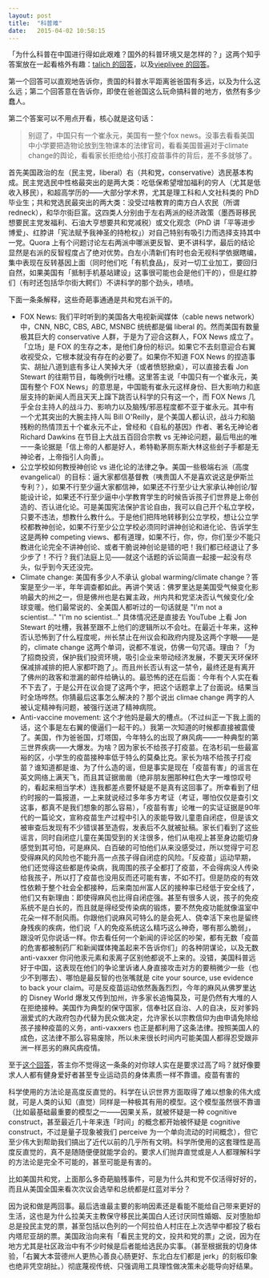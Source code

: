 ```yaml
---
layout: post
title:  "科普难"
date:   2015-04-02 10:58:15
---
```


「为什么科普在中国进行得如此艰难？国外的科普环境又是怎样的？」这两个知乎答案放在一起看格外有趣：[talich 的回答](http://www.zhihu.com/question/29124536/answer/43558571)，以及[vieplivee 的回答](http://www.zhihu.com/question/29124536/answer/43356108)。

第一个回答可以直观地告诉你，贵国的科普水平距离爸爸国有多远，以及为什么这么远；第二个回答意在告诉你，即使在爸爸国这么玩命搞科普的地方，依然有多少蠢人。

第二个答案可以不用点开看，核心就是这句话：

> 别逗了，中国只有一个崔永元，美国有一整个fox news。没事去看看美国中小学要把造物论放到生物课本的法律官司，看看美国普遍对于climate change的舆论，看看家长拒绝给小孩打疫苗事件的背后，差不多就够了。

首先美国政治的左（民主党，liberal）右（共和党，conservative）选民基本构成。民主党选民中性格最突出的是两大类：吃低保希望增加福利的穷人（尤其是低收入移民），和超高学历的——大部分学术界，尤其是理工科和人文社科类的 PhD 毕业生；共和党选民最突出的两大类：没受过啥教育的南方白人农民（所谓 redneck），和华尔街巨富。这四类人分别由于左右两派的经济政策（墨西哥移民想要民主党发福利、石油大亨想要共和党减税）或文化观念（PhD 讲「平等进步博爱」、红脖讲「宪法赋予我神圣的持枪权」）对自己特别有吸引力而选择支持其中一党。Quora 上有个问题讨论左右两派中哪派更反智、更不讲科学，最后的结论显然是右派的反智程度占了绝对优势。白左小清新们有时也会无视科学依据瞎编，集中表现在反转基因上面（同时他们吃「有机食品」，反对一切工业加工，要回归自然，如果美国有「抵制手机基站建设」这事很可能也会是他们干的），但是红脖们（有时还包括华尔街大鳄们）不讲科学的那个劲头，啧啧。

下面一条条解释，这些奇葩事通通是共和党右派干的。

* FOX News: 我们平时听到的美国各大电视新闻媒体（cable news network）中，CNN, NBC, CBS, ABC, MSNBC 统统都是偏 liberal 的。然而美国有数量极其巨大的 conservative 人群，于是为了迎合这群人，FOX News 成立了。「立场」是 FOX 的生存之本，是他们身份的标识。如果它不去刻意迎合右翼收视受众，它根本就没有存在的必要了。如果你不知道 FOX News 的捏造事实、胡扯八道到底有多让人笑掉大牙（或者愤怒掀桌），可以直接去看 Jon Stewart 的往期节目，每晚例行吐槽。这里答主说「中国只有一个崔永元，美国有整个 FOX News」的意思是，中国能有崔永元这样身份、巨大影响力和底层支持的新闻人而且天天上蹿下跳否认科学的只有这一个，而 FOX News 几乎全台主持人的战斗力、影响力以及脑残/邪恶程度都不亚于崔永元。其中有一个尤其突出的大腕主持人叫 Bill O'Reilly，是个美国人都认识，战斗力和脑残粉的热情顶五十个崔永元不止，曾经和《自私的基因》作者、著名无神论者 Richard Dawkins 在节目上大战五百回合宗教 vs 无神论问题，最后甩出的唯一一条论据是「信上帝的人都是好人，希特勒茅厕东斯大林这些刽子手都是无神论者，上帝指引人向善」。
* 公立学校如何教授神创论 vs 进化论的法律之争。美国一些极端右派（高度 evangelical）的目标：逼大家都信基督教（咦贵国人不是喜欢说这是伊斯兰专利？），如果不行至少逼大家都信神，如果还不行至少让大家承认神创论/智能设计论，如果还不行至少逼中小学教育学生的时候告诉孩子们世界是上帝创造的、否认进化论。可是美国宪法保护言论自由，我可以自己开个私立学校，只要不违法，想教什么教什么。于是他们把阵地转移到公立学校，想让公立学校都教神创论，如果不行至少公立学校必须同时讲神创论和进化论、告诉学生这是两种 competing views、都有道理，如果不行，你，你，你们至少不能只教进化论完全不讲神创论、或者干脆说神创论是错的吧！我们都已经退让了多少步了！不行？我们法庭上见——就这个话题的诉讼简直一起接一起没有尽头，似乎到今天还没完。
* Climate change: 美国有多少人不承认 global warming/climate change？答案是至少一半，年年调查都如此。再讲个笑话：佛罗里达是美国受气候变化影响最大的州之一，但是佛州也是右翼主政，州内共和党坚决否认气候变化/全球变暖。他们最常说的、全美国人都听过的一句话就是 "I'm not a scientist..." "I'm no scientist..." 具体情况还是直接去 YouTube 上看 Jon Stewart 的吐槽，我甚至跟不上他们的逻辑所以不会吐。在最近十年来，这种否认恐怖到了什么程度呢，州长禁止在州议会和政府内提及这两个字眼——是的，climate change 这两个单词，说都不准说，仿佛一句咒语。理由？「为了招商投资，保护我们投资环境，吸引企业来带动经济发展，不要天天环保环保减排减排的把人家都吓跑了」。而且州长否认有这一禁令，最终还是有离开了佛州的政客和泄漏的邮件给确认的。最恐怖的还在后面：今年有个人实在看不下去了，于是公开在议会提了这两个字，把这个话题拿上了台面说。结果当时全场哗然。你猜最后这事怎么解决的？那个说出 climae change 两字的人被认定精神有问题，被强行送进了精神病院。
* Anti-vaccine movement: 这个才他妈是最大的槽点。（不过纠正一下我上面的话，这个事是左右翼的傻逼们一起干的。）我第一次知道的时候都直接被震傻了。美国，作为爸爸国，灯塔国，今年特么的出现了麻风病——一种典型的第三世界疾病——大爆发。为啥？因为家长不给孩子打疫苗。在洛杉矶一些最富裕的区，小学生的疫苗接种率低于特么的莫桑比克。家长为啥不给孩子打疫苗？谁知道都是谁、为了什么造的谣，但是事实是现在「疫苗有害」的谣言在英文网络上满天飞，而且其证据凿凿（绝非朋友圈那种红色大字一堆惊叹号的，看起来相当学术）连我都差点要怀疑是不是真有这回事了。所幸看到了纽约时报的一篇报道，一上来就说经过多年多方考证（考证，哪怕仅仅是查引文这事，都真不是我们想象的那么容易），「疫苗有害」论唯一的实证证据是90年代的一篇论文，宣称疫苗生产过程中引入的汞能导致儿童患自闭症，但是该文被审查后发现有不少错误甚至造假，发表后不久就被扯稿。家长们看到了这些谣言，同时自闭症儿童在美国受到的关注很多，他们从电视上甚至身边能切身感觉到其可怕，可是麻风、白百破的可怕他们从来没感受过，所以觉得宁可忍受得麻风的风险也不能升高一点孩子得自闭症的风险。「反疫苗」运动早期，他们还觉得这些都是传染病，我周围的孩子全都打了疫苗，不会得病没人传染给我孩子，所以打了疫苗也没用反而还可能有害，不如不打。但是防疫的有效性依赖于整个社会全都接种，后来南加州富人区的接种率已经低于安全线了，他们又有新理由：即使得麻风也比得自闭症强。甚至有很多人说，孩子的免疫系统不是白长的，而且就是得经受传染病的锻炼，要不然免疫功能就像温室中花朵一样不耐风雨。你跟他们说麻风可特么的是会死人、侥幸活下来也是留终身残疾的疾病，他们说「人的免疫系统这么精巧这么神奇，哪有那么脆弱」，跟没听见你说话一样。你去看任何一个新闻的评论区的吵架，都有无数「疫苗的危害都被制药厂和新闻媒体掩盖起来不告诉你们」的各种阴谋论，以及无数 anti-vaxxer 你问他汞元素和汞离子区别他都说不上来的。没错，美国科普远好于中国，这表现在他们的争论里诉诸人身直接攻击对方的要稍微少一些（也少不到哪去）、哪怕是最反智的也张嘴就是 cite your source, use evidence to back your claim。可是反疫苗运动依然轰轰烈烈，今年的麻风从佛罗里达的 Disney World 爆发又传到加州，许多家长追悔莫及，可是仍然有大堆的人在拒绝接种。美国作为典型的保守国家，信奉社区自治、人的自决，反对爹妈溺爱式的大政府包办代替为民众做决定，允许家长以宗教信仰为由申请免除给孩子接种疫苗的义务，anti-vaxxers 也正是都利用了这条法律。按照美国人的成色，这法律不那么容易废除，所以未来很长时间内可能美国人都得忍受跟非洲一样恶劣的麻风病疫情。

至于[这个回答](http://www.zhihu.com/question/29124536/answer/43358959)，答主你不觉得这一条条的对你球人实在是要求过高了吗？就好像要求人人都有健身爱好者甚至专业运动员的身体素质一样不靠谱。疫苗有害的

科学使用的方法论是高度反直觉的。科学在认识世界方面取得了难以想象的伟大成就，可是人类的认知（直觉）同样是一种极其有用的模型。这个模型虽然很不靠谱（比如最基础最重要的模型之一——因果关系，就被怀疑是一种 cognitive construct，甚至最近几十年来连「时间」的概念都开始被怀疑是 cognitive construct，不过是量子现象被我们 perceive 为一个单向流动的时间概念），但它至少伟大到帮助我们搞出了近代以前的几乎所有文明。科学所使用的这套理性是高度反直觉的，真不是随随便便就能学会的。要求人们抛弃直觉或是人人都理解科学的方法论是完全不可能的，甚至可能是有害的。

比如美国共和党，上面那么多奇葩脑残事件，可是为什么共和党不仅活得好好的，而且从美国全国来看次次议会选举和总统都是红蓝对半分？

因为说和做是两回事。最后选谁最主要的影响因素还是看能不能给自己带来更好的生活，这也是为什么拉美天主教保守移民比美国白人还讨厌同性婚姻、反对堕胎却总是投民主党的票，甚至包括以色列的一个阿拉伯人村庄在上次选举中都投了极右内塔尼亚胡的票。美国政治向来有「看民主党的文，投共和党的票」之说，因为在地方尤其是社区政治中有不少时候是后者能给选民办实事。（甚至根据我的切身体验，「右翼大本营德州人更热心善良心肠更好、东北白左们都是 jerk」的刻板印象也绝非凭空胡扯。）彻底蔑视传统、只强调用工具理性做决策未必能导向好结果。

